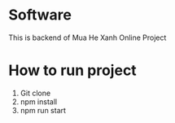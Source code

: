 # Software
This is backend of Mua He Xanh Online Project

# How to run project 
1. Git clone
2. npm install
3. npm run start

